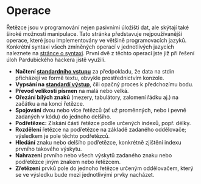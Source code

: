 # Operace

Řetězce jsou v programování nejen pasivními úložišti dat, ale skýtají také široké možnosti manipulace. Tato stránka
představuje nejpoužívanější operace, které jsou implementovány ve většině programovacích jazyků. Konkrétní syntaxi všech
zmíněných operací v jednotlivých jazycích naleznete na [stránce o syntaxi](/studijni-materialy/08-retezce/03-syntaxe).
První dvě z těchto operací jste již při řešení úloh Pardubického hackera jistě využili.

- **Načtení [standardního vstupu](/studijni-materialy/02-standardni-vstup-a-vystup)** za předpokladu, že data na stdin
  přicházejí ve formě textu, obvykle prostřednictvím konzole.
- **Vypsání na [standardí výstup](/studijni-materialy/02-standardni-vstup-a-vystup)**, čili opačný proces k předchozímu
  bodu.
- **Převod velikosti písmen** na malá nebo velká.
- **Ořezání bílých znaků** (mezery, tabulátory, zalomení řádku aj.) na začátku a na konci řetězce.
- **Spojování** dvou nebo více řetězců (ať už proměnných, nebo i pevně zadaných v kódu) do jednoho delšího.
- **Podřetězec:** Získání části řetězce podle určených indexů, popř. délky.
- **Rozdělení** řetězce na podřetězce na základě zadaného oddělovače; výsledkem je pole těchto podřetězců.
- **Hledání** znaku nebo delšího podřetězce, konkrétně zjištění indexu prvního takového výskytu.
- **Nahrazení** prvního nebo všech výskytů zadaného znaku nebo podřetězce jiným znakem nebo řetězcem.
- **Zřetězení** prvků pole do jednoho řetězce určeným oddělovačem, který se ve výsledku bude mezi jednotlivými prvky
  nacházet.
